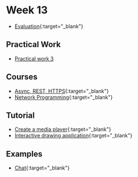 # Week 13

- [Evaluation](https://gaps.heig-vd.ch/consultation/evaluationenseignements/){:target="_blank"}

## Practical Work

 - [Practical work 3](../../practical-works/practical-work-3/)

## Courses

- [Async, REST, HTTPS](https://web-classroom.github.io/slides/8-async.html#/){:target="_blank"}
- [Network Programming](https://web-classroom.github.io/slides/8-async.html#/){:target="_blank"}

## Tutorial

 - [Create a media player](https://docs.beescreens.ch/tutorials/create-a-media-player-application/introduction/){:target="_blank"}
 - [Interactive drawing application](https://docs.beescreens.ch/tutorials/create-an-interactive-drawing-application/introduction/){:target="_blank"}

## Examples

- [Chat](https://github.com/HEIG-VD-WEB/example-chat){:target="_blank"}
